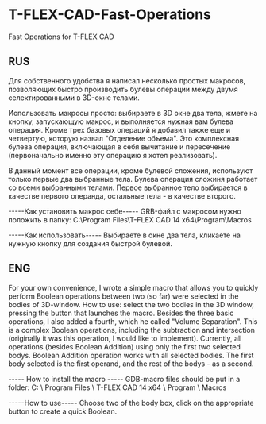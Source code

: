 # T-FLEX-CAD-Fast-Operations
Fast Operations for T-FLEX CAD

RUS
-------
Для собственного удобства я написал несколько простых макросов, позволяющих быстро производить булевы операции между двумя селектированными в 3D-окне телами. 

Использовать макросы просто: выбираете в 3D окне два тела, жмете на кнопку, запускающую макрос, и выполняется нужная вам булева операция. 
Кроме трех базовых операций я добавил также еще и четвертую, которую назвал "Отделение объема". Это комплексная булева операция, включающая в себя вычитание и пересечение (первоначально именно эту операцию я хотел реализовать).

В данный момент все операции, кроме булевой сложения, используют только первые два выбранные тела.
Булева операция сложиня работает со всеми выбранными телами. Первое выбранное тело выбирается в качестве первого операнда, остальные тела - в качестве второго.

-----Как установить макрос себе-----
GRB-файл с макросом нужно положить в папку:
C:\Program Files\T-FLEX CAD 14 x64\Program\Macros

-----Как использовать-----
Выбираете в окне два тела, кликаете на нужную кнопку для создания быстрой булевой.

ENG
------
For your own convenience, I wrote a simple macro that allows you to quickly perform Boolean operations between two (so far) were selected in the bodies of 3D-window.
How to use: select the two bodies in the 3D window, pressing the button that launches the macro.
Besides the three basic operations, I also added a fourth, which he called "Volume Separation". This is a complex Boolean operations, including the subtraction and intersection (originally it was this operation, I would like to implement).
Currently, all operations (besides Boolean Addition) using only the first two selected bodys.
Boolean Addition operation works with all selected bodies. The first body selected is the first operand, and the rest of the bodys - as a second.

----- How to install the macro -----
GDB-macro files should be put in a folder:
C: \ Program Files \ T-FLEX CAD 14 x64 \ Program \ Macros

-----How to use-----
Choose two of the body box, click on the appropriate button to create a quick Boolean.

